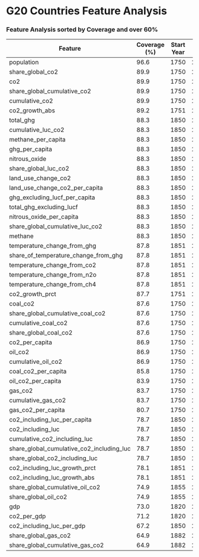 # G20 Countries Feature Analysis
    
### Feature Analysis sorted by Coverage and over 60%

| Feature | Coverage (%) | Start Year | End Year | Years Span | Countries with Data |
|---------|--------------|------------|----------|------------|---------------------|
| population | 96.6 | 1750 | 2023 | 274 | 19 |
| share_global_co2 | 89.9 | 1750 | 2023 | 274 | 19 |
| co2 | 89.9 | 1750 | 2023 | 274 | 19 |
| share_global_cumulative_co2 | 89.9 | 1750 | 2023 | 274 | 19 |
| cumulative_co2 | 89.9 | 1750 | 2023 | 274 | 19 |
| co2_growth_abs | 89.2 | 1751 | 2023 | 273 | 19 |
| total_ghg | 88.3 | 1850 | 2023 | 174 | 19 |
| cumulative_luc_co2 | 88.3 | 1850 | 2023 | 174 | 19 |
| methane_per_capita | 88.3 | 1850 | 2023 | 174 | 19 |
| ghg_per_capita | 88.3 | 1850 | 2023 | 174 | 19 |
| nitrous_oxide | 88.3 | 1850 | 2023 | 174 | 19 |
| share_global_luc_co2 | 88.3 | 1850 | 2023 | 174 | 19 |
| land_use_change_co2 | 88.3 | 1850 | 2023 | 174 | 19 |
| land_use_change_co2_per_capita | 88.3 | 1850 | 2023 | 174 | 19 |
| ghg_excluding_lucf_per_capita | 88.3 | 1850 | 2023 | 174 | 19 |
| total_ghg_excluding_lucf | 88.3 | 1850 | 2023 | 174 | 19 |
| nitrous_oxide_per_capita | 88.3 | 1850 | 2023 | 174 | 19 |
| share_global_cumulative_luc_co2 | 88.3 | 1850 | 2023 | 174 | 19 |
| methane | 88.3 | 1850 | 2023 | 174 | 19 |
| temperature_change_from_ghg | 87.8 | 1851 | 2023 | 173 | 19 |
| share_of_temperature_change_from_ghg | 87.8 | 1851 | 2023 | 173 | 19 |
| temperature_change_from_co2 | 87.8 | 1851 | 2023 | 173 | 19 |
| temperature_change_from_n2o | 87.8 | 1851 | 2023 | 173 | 19 |
| temperature_change_from_ch4 | 87.8 | 1851 | 2023 | 173 | 19 |
| co2_growth_prct | 87.7 | 1751 | 2023 | 273 | 19 |
| coal_co2 | 87.6 | 1750 | 2023 | 274 | 19 |
| share_global_cumulative_coal_co2 | 87.6 | 1750 | 2023 | 274 | 19 |
| cumulative_coal_co2 | 87.6 | 1750 | 2023 | 274 | 19 |
| share_global_coal_co2 | 87.6 | 1750 | 2023 | 274 | 19 |
| co2_per_capita | 86.9 | 1750 | 2023 | 274 | 19 |
| oil_co2 | 86.9 | 1750 | 2023 | 274 | 19 |
| cumulative_oil_co2 | 86.9 | 1750 | 2023 | 274 | 19 |
| coal_co2_per_capita | 85.8 | 1750 | 2023 | 274 | 19 |
| oil_co2_per_capita | 83.9 | 1750 | 2023 | 274 | 19 |
| gas_co2 | 83.7 | 1750 | 2023 | 274 | 19 |
| cumulative_gas_co2 | 83.7 | 1750 | 2023 | 274 | 19 |
| gas_co2_per_capita | 80.7 | 1750 | 2023 | 274 | 19 |
| co2_including_luc_per_capita | 78.7 | 1850 | 2023 | 174 | 19 |
| co2_including_luc | 78.7 | 1850 | 2023 | 174 | 19 |
| cumulative_co2_including_luc | 78.7 | 1850 | 2023 | 174 | 19 |
| share_global_cumulative_co2_including_luc | 78.7 | 1850 | 2023 | 174 | 19 |
| share_global_co2_including_luc | 78.7 | 1850 | 2023 | 174 | 19 |
| co2_including_luc_growth_prct | 78.1 | 1851 | 2023 | 173 | 19 |
| co2_including_luc_growth_abs | 78.1 | 1851 | 2023 | 173 | 19 |
| share_global_cumulative_oil_co2 | 74.9 | 1855 | 2023 | 169 | 19 |
| share_global_oil_co2 | 74.9 | 1855 | 2023 | 169 | 19 |
| gdp | 73.0 | 1820 | 2022 | 203 | 19 |
| co2_per_gdp | 71.2 | 1820 | 2022 | 203 | 19 |
| co2_including_luc_per_gdp | 67.2 | 1850 | 2022 | 173 | 19 |
| share_global_gas_co2 | 64.9 | 1882 | 2023 | 142 | 19 |
| share_global_cumulative_gas_co2 | 64.9 | 1882 | 2023 | 142 | 19 |